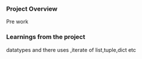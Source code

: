 ### Project Overview

 Pre work


### Learnings from the project

 datatypes and there uses ,iterate of list,tuple,dict etc


